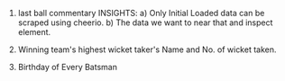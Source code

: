 1) last ball commentary
	INSIGHTS:
		a) Only Initial Loaded data can be scraped using cheerio.
		b) The data we want to near that and inspect element.



2) Winning team's highest wicket taker's Name and No. of wicket taken.
3) Birthday of Every Batsman 